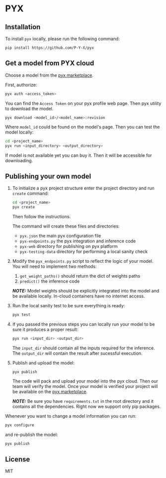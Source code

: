 # PYX

## Installation

To install `pyx` locally, please run the following command:

```bash
pip install https://github.com/P-Y-X/pyx
```

## Get a model from PYX cloud

Choose a model from the [pyx marketplace](https://beta.pyx.ai/models). 

First, authorize:
```bash
pyx auth <access_token>
```
You can find the `Access Token` on your pyx profile web page. 
Then pyx utility to download the model. 

```bash
pyx download <model_id>/<model_name>:revision
```

Where `model_id` could be found on the model's page. 
Then you can test the model locally:

```bash
cd <project_name>
pyx run <input_directory> <output_directory>
```

If model is not available yet you can buy it. Then it will be accessible for downloading.


## Publishing your own model

1. To initialize a pyx project structure enter the project directory and run `create` command:

    ```bash
    cd <project_name>
    pyx create
    ```

    Then follow the instructions. 

    The command will create these files and directories:
    * `pyx.json` the main pyx configuration file
    * `pyx-endpoints.py` the pyx integration and inference code
    * `pyx-web` directory for publishing on pyx platform 
    * `pyx-testing-data` directory for performing a local sanity check


3. Modify the `pyx_endpoints.py` script to reflect the logic of your model.
    You will need to implement two methods:
    1. `get_weight_paths()` should return the dict of weights paths
    2. `predict()` the inference code 

    **_NOTE:_** Model weights should be explicitly integrated into the model and be available locally. In-cloud containers have no internet access.


4. Run the local sanity test to be sure everything is ready:
    ```bash
    pyx test
    ```

5. If you passed the previous steps you can locally run your model to be sure it produces a proper result: 
    ```bash
    pyx run <input_dir> <output_dir>
    ```

    The `input_dir` should contain all the inputs required for the inference.
    The `output_dir` will contain the result after sucessful execution.


6. Publish and upload the model:
    ```bash
    pyx publish
    ```
    The code will pack and upload your model into the pyx cloud. Then our team will verify the model. Once your model is verified your project will be available on the [pyx marketplace](https://beta.pyx.ai/models). 

    **_NOTE:_** Be sure you have `requirements.txt` in the root directory and it contains all the dependencies. Right now we support only pip packages.

Whenever you want to change a model information you can run:
```bash
pyx configure
```

and re-publish the model:
```bash
pyx publish
```

## License

MIT
